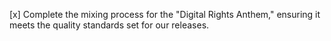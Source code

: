 [x] Complete the mixing process for the "Digital Rights Anthem," ensuring it meets the quality standards set for our releases.